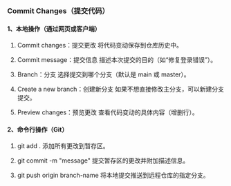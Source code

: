 

### Commit Changes（提交代码）

#### 1、本地操作（通过网页或客户端）
   
1. Commit changes：提交更改
将代码变动保存到仓库历史中。

2. Commit message：提交信息
描述本次提交的目的（如“修复登录错误”）。

3. Branch：分支
选择提交到哪个分支（默认是 main 或 master）。

4. Create a new branch：创建新分支
如果不想直接修改主分支，可以新建分支提交。

5. Preview changes：预览更改
查看代码变动的具体内容（增删行）。

#### 2、命令行操作（Git）

1. git add .
添加所有更改到暂存区。

2. git commit -m "message"
提交暂存区的更改并附加描述信息。

3. git push origin branch-name
将本地提交推送到远程仓库的指定分支。